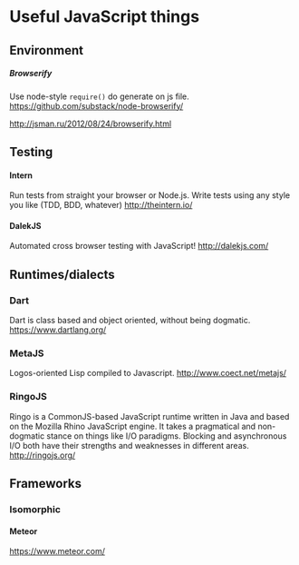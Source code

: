 # Useful JavaScript things



## Environment

####
##### Browserify
Use node-style `require()` do generate on js file. https://github.com/substack/node-browserify/

http://jsman.ru/2012/08/24/browserify.html



## Testing

#### Intern
Run tests from straight your browser or Node.js. Write tests using any style you like (TDD, BDD, whatever)
http://theintern.io/

#### DalekJS
Automated cross browser testing with JavaScript!
http://dalekjs.com/


## Runtimes/dialects

### Dart
Dart is class based and object oriented, without being dogmatic.
https://www.dartlang.org/

### MetaJS
Logos-oriented Lisp compiled to Javascript.
http://www.coect.net/metajs/

### RingoJS
Ringo is a CommonJS-based JavaScript runtime written in Java and based on the Mozilla Rhino JavaScript engine. It takes a pragmatical and non-dogmatic stance on things like I/O paradigms. Blocking and asynchronous I/O both have their strengths and weaknesses in different areas.
http://ringojs.org/


## Frameworks

### Isomorphic

#### Meteor
https://www.meteor.com/
